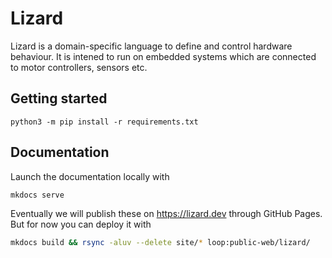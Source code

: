 # Lizard

Lizard is a domain-specific language to define and control hardware behaviour. It is intened to run on embedded systems which are connected to motor controllers, sensors etc.

## Getting started

    python3 -m pip install -r requirements.txt

## Documentation

Launch the documentation locally with

```bash
mkdocs serve
```

Eventually we will publish these on https://lizard.dev through GitHub Pages. But for now you can deploy it with

```bash
mkdocs build && rsync -aluv --delete site/* loop:public-web/lizard/
```
